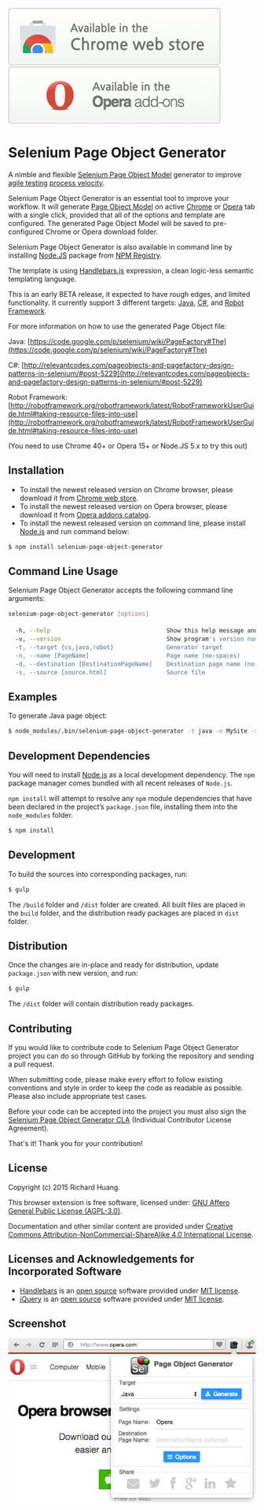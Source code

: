 <a target="_blank" href="https://chrome.google.com/webstore/detail/epgmnmcjdhapiojbohkkemlfkegmbebb">![Install from Chrome Web Store](/images/chrome-web-store.png "Click here to install this extension from the Chrome Web Store")</a>
<a target="_blank" href="https://addons.opera.com/en/extensions/details/selenium-page-object-generator">![Install from Opera Addons Catalog](/images/opera-addons-catalog.png "Click here to install this extension from the Opera Addons Catalog")</a>


Selenium Page Object Generator
==============================

A nimble and flexible [Selenium Page Object Model](https://code.google.com/p/selenium/wiki/PageObjects) generator to improve [agile testing](https://en.wikipedia.org/wiki/Agile_testing) [process velocity](https://en.wikipedia.org/wiki/Velocity_(software_development)).

Selenium Page Object Generator is an essential tool to improve your workflow. It will generate [Page Object Model](http://martinfowler.com/bliki/PageObject.html) on active [Chrome](https://www.google.com/chrome/browser/desktop/index.html) or [Opera](http://www.opera.com/) tab with a single click, provided that all of the options and template are configured. The generated Page Object Model will be saved to pre-configured Chrome or Opera download folder.

Selenium Page Object Generator is also available in command line by installing [Node.JS](https://nodejs.org/en/) package from [NPM Registry](https://www.npmjs.com/package/selenium-page-object-generator).

The template is using [Handlebars.js](http://handlebarsjs.com/) expression, a clean logic-less semantic templating language.

This is an early BETA release, it expected to have rough edges, and limited functionality. It currently support 3 different targets: [Java](https://en.wikipedia.org/wiki/Java_(programming_language)), [C#](https://en.wikipedia.org/wiki/C_Sharp_(programming_language)), and [Robot Framework](http://robotframework.org/).

For more information on how to use the generated Page Object file:

Java: [https://code.google.com/p/selenium/wiki/PageFactory#The](https://code.google.com/p/selenium/wiki/PageFactory#The)

C#: [http://relevantcodes.com/pageobjects-and-pagefactory-design-patterns-in-selenium/#post-5229](http://relevantcodes.com/pageobjects-and-pagefactory-design-patterns-in-selenium/#post-5229)

Robot Framework: [http://robotframework.org/robotframework/latest/RobotFrameworkUserGuide.html#taking-resource-files-into-use](http://robotframework.org/robotframework/latest/RobotFrameworkUserGuide.html#taking-resource-files-into-use)

(You need to use Chrome 40+ or Opera 15+ or Node.JS 5.x to try this out)

Installation
-

- To install the newest released version on Chrome browser, please download it from [Chrome web store](https://chrome.google.com/webstore/detail/epgmnmcjdhapiojbohkkemlfkegmbebb).
- To install the newest released version on Opera browser, please download it from [Opera addons catalog](https://addons.opera.com/en/extensions/details/selenium-page-object-generator).
- To install the newest released version on command line, please install [Node.js](https://nodejs.org/) and run command below:

```bash
$ npm install selenium-page-object-generator
```

Command Line Usage
-
Selenium Page Object Generator accepts the following command line arguments:

```bash
selenium-page-object-generator [options]

  -h, --help                                 Show this help message and exit.
  -v, --version                              Show program's version number and exit.
  -t, --target {cs,java,robot}               Generator target
  -n, --name [PageName]                      Page name (no-spaces)
  -d, --destination [DestinationPageName]    Destination page name (no-spaces) (optional)
  -s, --source [source.html]                 Source file
```

Examples
-
To generate Java page object:

```bash
$ node_modules/.bin/selenium-page-object-generator -t java -n MySite -s source.html
```

Development Dependencies
-
You will need to install [Node.js](https://nodejs.org/) as a local development dependency. The `npm` package manager comes bundled with all recent releases of `Node.js`.

`npm install` will attempt to resolve any `npm` module dependencies that have been declared in the project’s `package.json` file, installing them into the `node_modules` folder.

```bash
$ npm install
```

Development
-
To build the sources into corresponding packages, run:

```bash
$ gulp
```

The `/build` folder and `/dist` folder are created. All built files are placed in the `build` folder, and the distribution ready packages are placed in `dist` folder.

Distribution
-
Once the changes are in-place and ready for distribution, update `package.json` with new version, and run:

```bash
$ gulp
```

The `/dist` folder will contain distribution ready packages.

Contributing
-
If you would like to contribute code to Selenium Page Object Generator project you can do so through GitHub by forking the repository and sending a pull request.

When submitting code, please make every effort to follow existing conventions and style in order to keep the code as readable as possible. Please also include appropriate test cases.

Before your code can be accepted into the project you must also sign the [Selenium Page Object Generator CLA](https://goo.gl/forms/Bax4dq33Q7) (Individual Contributor License Agreement).

That's it! Thank you for your contribution!

License
-
Copyright (c) 2015 Richard Huang.

This browser extension is free software, licensed under: [GNU Affero General Public License (AGPL-3.0)](http://www.gnu.org/licenses/agpl-3.0.en.html).

Documentation and other similar content are provided under [Creative Commons Attribution-NonCommercial-ShareAlike 4.0 International License](http://creativecommons.org/licenses/by-nc-sa/4.0/).

Licenses and Acknowledgements for Incorporated Software
-

- [Handlebars](http://handlebarsjs.com/) is an [open source](http://opensource.org) software provided under [MIT license](http://opensource.org/licenses/MIT).
- [jQuery](https://jquery.com/) is an [open source](http://opensource.org) software provided under [MIT license](http://opensource.org/licenses/MIT).

Screenshot
-
![screenshot](/images/screenshot-opera-1.png)
